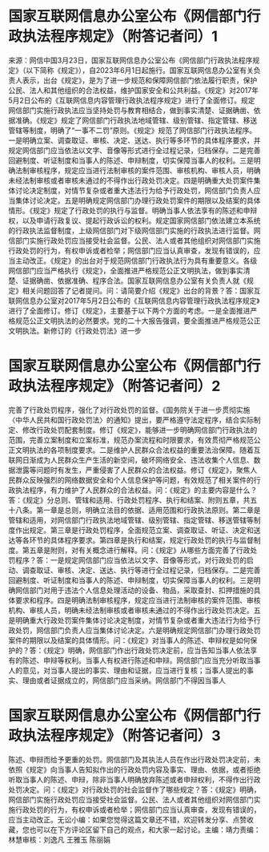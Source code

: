 # 国家互联网信息办公室公布《网信部门行政执法程序规定》（附答记者问）1

来源：网信中国3月23日，国家互联网信息办公室公布《网信部门行政执法程序规定》（以下简称《规定》），自2023年6月1日起施行。国家互联网信息办公室有关负责人表示，出台《规定》，是为了进一步规范和保障网信部门依法履行职责，保护公民、法人和其他组织的合法权益，维护国家安全和公共利益。《规定》对2017年5月2日公布的《互联网信息内容管理行政执法程序规定》进行了全面修订。规定网信部门实施行政执法应当坚持处罚与教育相结合，做到事实清楚、证据确凿、依据准确。《规定》规定了网信部门行政执法地域管辖、级别管辖、指定管辖、移送管辖等制度，明确了“一事不二罚”原则。《规定》规范了网信部门行政执法程序。一是明确立案、调查取证、审核、决定、送达、执行等多环节的具体程序要求，并规定网信部门应当依法以文字、音像等形式进行全过程记录，归档保存。二是完善回避制度、听证制度和当事人的陈述、申辩制度，切实保障当事人的权利。三是明确法制审核程序，规定应当进行法制审核的案件范围、审核机构、审核人员，明确未经法制审核或者审核未通过的不得作出行政处罚决定。四是明确重大处罚案件集体讨论决定制度，对情节复杂或者重大违法行为给予行政处罚，网信部门负责人应当集体讨论决定。五是明确规定网信部门办理行政处罚案件的期限以及结案的具体情形。《规定》规定了行政处罚的执行与监督。明确当事人依法享有的陈述和申辩权，以及申请行政复议、提起行政诉讼的权利。规定国家网信部门依法建立本系统的行政执法监督制度，上级网信部门对下级网信部门实施的行政执法进行监督。网信部门实施行政处罚应当接受社会监督。公民、法人或者其他组织对网信部门实施行政处罚的行为，有权申诉或者检举；网信部门应当认真审查，发现有错误的，应当主动改正。《规定》的出台对于规范网信部门行政执法行为具有重要意义。各级网信部门应当严格执行《规定》，全面推进严格规范公正文明执法，做到事实清楚、证据确凿、依据准确、程序合法。国家互联网信息办公室有关负责人就《规定》相关问题回答了记者提问。问：请简要介绍《规定》出台的背景？答：国家互联网信息办公室对2017年5月2日公布的《互联网信息内容管理行政执法程序规定》进行了全面修订。修订《规定》，主要基于以下两个方面的考虑。一是全面推进严格规范公正文明执法的必然要求。党的二十大报告强调，要全面推进严格规范公正文明执法。新修订的《行政处罚法》进一步

# 国家互联网信息办公室公布《网信部门行政执法程序规定》（附答记者问）2

完善了行政处罚程序，强化了对行政处罚的监督。《国务院关于进一步贯彻实施〈中华人民共和国行政处罚法〉的通知》提出，要严格遵守法定程序，结合实际制定、修改行政处罚配套制度。修订《规定》，能够进一步明确网信部门行政执法的范围，完善立案制度和立案标准，规范办案流程和时限要求，有效贯彻严格规范公正文明执法的各项制度要求。二是维护人民群众合法权益的重要法治保障。随着互联网日渐成为人民群众生产生活的新空间，破坏网络安全、违法收集个人信息、数据泄露等问题时有发生，严重侵害了人民群众的合法权益。修订《规定》，聚焦人民群众反映强烈的网络数据安全和个人信息保护等问题，有效规范了相关案件的行政执法程序，有力维护了人民群众的合法权益。问：《规定》的主要内容是什么？答：《规定》分总则、管辖和适用、行政处罚程序、执行和结案、附则五章，共五十八条。第一章是总则，明确立法目的依据、适用范围和行政执法原则。第二章是管辖和适用，对网信部门行政执法地域管辖、级别管辖、指定管辖、移送管辖等制度作出规定。第三章是行政处罚程序，全面规范立案、调查取证、听证、决定和送达等各环节的具体程序要求。第四章是执行和结案，规定行政处罚的执行与监督制度。第五章是附则，对有关概念进行解释。问：《规定》从哪些方面完善了行政处罚程序？答：一是规定网信部门应当依法以文字、音像等形式，对行政处罚的启动、调查取证、审核、决定、送达、执行等进行全过程记录，归档保存。二是完善回避制度、听证制度和当事人的陈述、申辩制度，切实保障当事人的权利。三是明确网信部门对用于违法个人信息处理活动的设备、物品，采取查封、扣押措施的具体要求和程序。四是明确法制审核程序，规定应当进行法制审核的案件范围、审核机构、审核人员，明确未经法制审核或者审核未通过的不得作出行政处罚决定。五是明确重大行政处罚案件集体讨论决定制度，对情节复杂或者重大违法行为给予行政处罚，网信部门负责人应当集体讨论决定。六是明确规定网信部门办理行政处罚案件的期限以及结案的具体情形。问：《规定》对当事人的陈述、申辩权是如何保护的？答：《规定》明确，网信部门作出行政处罚决定前，应当告知当事人依法享有的陈述、申辩等权利。当事人有权进行陈述和申辩。网信部门应当充分听取当事人的意见，对当事人提出的事实、理由和证据，应当进行复核；当事人提出的事实、理由或者证据成立的，网信部门应当采纳。网信部门不得因当事人

# 国家互联网信息办公室公布《网信部门行政执法程序规定》（附答记者问）3

陈述、申辩而给予更重的处罚。网信部门及其执法人员在作出行政处罚决定前，未依照《规定》向当事人告知拟作出的行政处罚内容及事实、理由、依据，或者拒绝听取当事人的陈述、申辩，除非当事人明确放弃陈述或者申辩权利，不得作出行政处罚决定。问：《规定》对行政处罚的社会监督作了哪些规定？答：《规定》明确，网信部门实施行政处罚应当接受社会监督。公民、法人或者其他组织对网信部门实施行政处罚的行为，有权申诉或者检举；网信部门应当认真审查，发现有错误的，应当主动改正。无讼小编：如果您觉得这篇文章还不错，欢迎转发分享、点赞收藏，您也可以在下方评论区留下自己的观点，和大家一起讨论。主编：靖力责编：林慧审核：刘逸凡 王雅玉 陈丽娟

